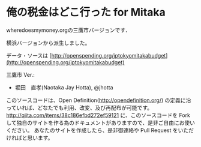 # 俺の税金はどこ行った for Mitaka

wheredoesmymoney.orgの三鷹市バージョンです．

横浜バージョンから派生しました。

データ・ソースは [http://openspending.org/jptokyomitakabudget](http://openspending.org/jptokyomitakabudget)

三鷹市 Ver.:
- 堀田　直孝(Naotaka Jay Hotta), @jhotta

このソースコードは、Open Definition(http://opendefinition.org/) の定義に沿っていれば、どなたでも利用、改変、及び再配布が可能です。 http://qiita.com/items/38c186efbd272ef59121 に、このソースコードを Fork して独自のサイトを作る為のドキュメントがありますので、是非ご自由にお使いください。 あなたのサイトを作成したら、是非御連絡や Pull Request をいただければと思います。
